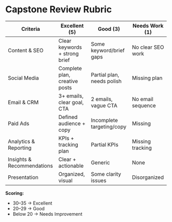 # Capstone Review Rubric

| Criteria                | Excellent (5) | Good (3) | Needs Work (1) |
|--------------------------|---------------|----------|----------------|
| Content & SEO            | Clear keywords + strong brief | Some keyword/brief gaps | No clear SEO work |
| Social Media             | Complete plan, creative posts | Partial plan, needs polish | Missing plan |
| Email & CRM              | 3+ emails, clear goal, CTA | 2 emails, vague CTA | No email sequence |
| Paid Ads                 | Defined audience + copy | Incomplete targeting/copy | Missing |
| Analytics & Reporting    | KPIs + tracking plan | Partial KPIs | Missing tracking |
| Insights & Recommendations | Clear + actionable | Generic | None |
| Presentation             | Organized, visual | Some clarity issues | Disorganized |

**Scoring:**  
- 30–35 → Excellent  
- 20–29 → Good  
- Below 20 → Needs Improvement
